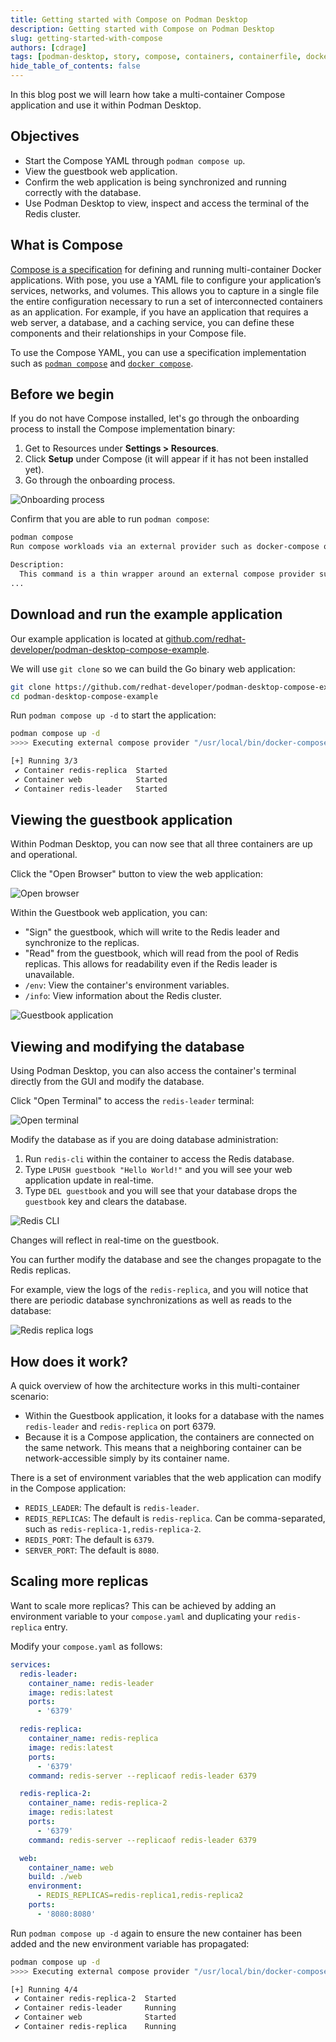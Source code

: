 ```yaml
---
title: Getting started with Compose on Podman Desktop
description: Getting started with Compose on Podman Desktop
slug: getting-started-with-compose
authors: [cdrage]
tags: [podman-desktop, story, compose, containers, containerfile, docker-compose, dockerfile, multi-container]
hide_table_of_contents: false
---
```


In this blog post we will learn how take a multi-container Compose application and use it within Podman Desktop.

## Objectives

- Start the Compose YAML through `podman compose up`.
- View the guestbook web application.
- Confirm the web application is being synchronized and running correctly with the database.
- Use Podman Desktop to view, inspect and access the terminal of the Redis cluster.

## What is Compose

[Compose is a specification](https://www.compose-spec.io/) for defining and running multi-container Docker applications. With pose, you use a YAML file to configure your application’s services, networks, and volumes. This allows you to capture in a single file the entire configuration necessary to run a set of interconnected containers as an application. For example, if you have an application that requires a web server, a database, and a caching service, you can define these components and their relationships in your Compose file.

To use the Compose YAML, you can use a specification implementation such as [`podman compose`](https://docs.podman.io/en/latest/markdown/podman-compose.1.html) and [`docker compose`](https://github.com/docker/compose).

## Before we begin

If you do not have Compose installed, let's go through the onboarding process to install the Compose implementation binary:

1. Get to Resources under **<Icon icon="fa-solid fa-cog" size="lg" /> Settings > Resources**.
2. Click **Setup** under Compose (it will appear if it has not been installed yet).
3. Go through the onboarding process.

![Onboarding process](img/getting-started-with-compose/onboarding.png)

Confirm that you are able to run `podman compose`:

```sh
podman compose
Run compose workloads via an external provider such as docker-compose or podman-compose

Description:
  This command is a thin wrapper around an external compose provider such as docker-compose or podman-compose.  This means that podman compose is executing another tool that implements the compose functionality but sets up the environment in a way to let the compose provider communicate transparently with the local Podman socket.  The specified options as well the command and argument are passed directly to the compose provider.
...
```

## Download and run the example application

Our example application is located at [github.com/redhat-developer/podman-desktop-compose-example](https://github.com/redhat-developer/podman-desktop-compose-example).

We will use `git clone` so we can build the Go binary web application:

```sh
git clone https://github.com/redhat-developer/podman-desktop-compose-example
cd podman-desktop-compose-example
```

Run `podman compose up -d` to start the application:

```sh
podman compose up -d
>>>> Executing external compose provider "/usr/local/bin/docker-compose". Please refer to the documentation for details. <<<<

[+] Running 3/3
 ✔ Container redis-replica  Started                                                                        0.0s
 ✔ Container web            Started                                                                        0.0s
 ✔ Container redis-leader   Started                                                                        0.0s
```

## Viewing the guestbook application

Within Podman Desktop, you can now see that all three containers are up and operational.

Click the "Open Browser" button to view the web application:

![Open browser](img/getting-started-with-compose/openbrowser.png)

Within the Guestbook web application, you can:

- "Sign" the guestbook, which will write to the Redis leader and synchronize to the replicas.
- "Read" from the guestbook, which will read from the pool of Redis replicas. This allows for readability even if the Redis leader is unavailable.
- `/env`: View the container's environment variables.
- `/info`: View information about the Redis cluster.

![Guestbook application](img/getting-started-with-compose/helloworld.png)

## Viewing and modifying the database

Using Podman Desktop, you can also access the container's terminal directly from the GUI and modify the database.

Click "Open Terminal" to access the `redis-leader` terminal:

![Open terminal](img/getting-started-with-compose/openterminal.png)

Modify the database as if you are doing database administration:

1. Run `redis-cli` within the container to access the Redis database.
2. Type `LPUSH guestbook "Hello World!"` and you will see your web application update in real-time.
3. Type `DEL guestbook` and you will see that your database drops the `guestbook` key and clears the database.

![Redis CLI](img/getting-started-with-compose/redis-cli.png)

Changes will reflect in real-time on the guestbook.

You can further modify the database and see the changes propagate to the Redis replicas.

For example, view the logs of the `redis-replica`, and you will notice that there are periodic database synchronizations as well as reads to the database:

![Redis replica logs](img/getting-started-with-compose/redisreplica.png)

## How does it work?

A quick overview of how the architecture works in this multi-container scenario:

- Within the Guestbook application, it looks for a database with the names `redis-leader` and `redis-replica` on port 6379.
- Because it is a Compose application, the containers are connected on the same network. This means that a neighboring container can be network-accessible simply by its container name.

There is a set of environment variables that the web application can modify in the Compose application:

- `REDIS_LEADER`: The default is `redis-leader`.
- `REDIS_REPLICAS`: The default is `redis-replica`. Can be comma-separated, such as `redis-replica-1,redis-replica-2`.
- `REDIS_PORT`: The default is `6379`.
- `SERVER_PORT`: The default is `8080`.

## Scaling more replicas

Want to scale more replicas? This can be achieved by adding an environment variable to your `compose.yaml` and duplicating your `redis-replica` entry.

Modify your `compose.yaml` as follows:

```yaml
services:
  redis-leader:
    container_name: redis-leader
    image: redis:latest
    ports:
      - '6379'

  redis-replica:
    container_name: redis-replica
    image: redis:latest
    ports:
      - '6379'
    command: redis-server --replicaof redis-leader 6379

  redis-replica-2:
    container_name: redis-replica-2
    image: redis:latest
    ports:
      - '6379'
    command: redis-server --replicaof redis-leader 6379

  web:
    container_name: web
    build: ./web
    environment:
      - REDIS_REPLICAS=redis-replica1,redis-replica2
    ports:
      - '8080:8080'
```

Run `podman compose up -d` again to ensure the new container has been added and the new environment variable has propagated:

```sh
podman compose up -d
>>>> Executing external compose provider "/usr/local/bin/docker-compose". Please refer to the documentation for details. <<<<

[+] Running 4/4
 ✔ Container redis-replica-2  Started                                                                      0.0s
 ✔ Container redis-leader     Running                                                                      0.0s
 ✔ Container web              Started                                                                      0.0s
 ✔ Container redis-replica    Running                                                                      0.0s
```
